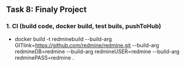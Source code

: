 ## Task 8: Finaly Project
### 1. CI (build code, docker build, test buils, pushToHub)
- docker build -t redminebuild --build-arg GITlink=https://github.com/redmine/redmine.git --build-arg redmineDB=redmine --build-arg redmineUSER=redmine --build-arg redminePASS=redmine .